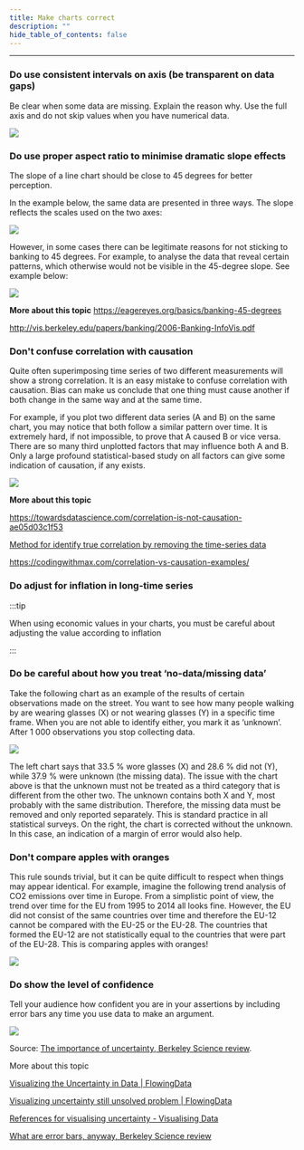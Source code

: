 ```yaml
---
title: Make charts correct
description: ""
hide_table_of_contents: false
---
```


---

### Do use consistent intervals on axis (be transparent on data gaps)

Be clear when some data are missing. Explain the reason why. Use the full axis and do not skip values when you have numerical data.

<!-- picture -->
![](../webdev/md_components/static/make_charts_cor-do_use_consistent1.png)

### Do use proper aspect ratio to minimise dramatic slope effects

The slope of a line chart should be close to 45 degrees for better perception.

In the example below, the same data are presented in three ways. The slope reflects the scales used on the two axes:

<!-- picture -->
![](../webdev/md_components/static/make_charts_cor-do_use_proper1.png)

However, in some cases there can be legitimate reasons for not sticking to banking to 45 degrees. For example, to analyse the data that reveal certain patterns, which otherwise would not be visible in the 45-degree slope. See example below:

<!-- picture -->
![](../webdev/md_components/static/make_charts_cor-do_use_proper2.png)

**More about this topic**
https://eagereyes.org/basics/banking-45-degrees

http://vis.berkeley.edu/papers/banking/2006-Banking-InfoVis.pdf


### Don't confuse correlation with causation
Quite often superimposing time series of two different measurements will show a strong correlation. It is an easy mistake to confuse correlation with causation. Bias can make us conclude that one thing must cause another if both change in the same way and at the same time.

For example, if you plot two different data series (A and B) on the same chart, you may notice that both follow a similar pattern over time. It is extremely hard, if not impossible, to prove that A caused B or vice versa. There are so many third unplotted factors that may influence both A and B. Only a large profound statistical-based study on all factors can give some indication of causation, if any exists.

<!-- picture  -->
![](../webdev/md_components/static/make_charts_cor-don't_confuse1.png)

**More about this topic**

https://towardsdatascience.com/correlation-is-not-causation-ae05d03c1f53

[Method for identify true correlation by removing the time-series data](http://junkcharts.typepad.com/junk_charts/2013/06/de-noising-data.html)

https://codingwithmax.com/correlation-vs-causation-examples/

<!-- link  -->


### Do adjust for inflation in long-time series

:::tip

When using economic values in your charts, you must be careful about adjusting the value according to inflation

:::

### Do be careful about how you treat ‘no-data/missing data’ 

Take the following chart as an example of the results of certain observations made on the street. You want to see how many people walking by are wearing glasses (X) or not wearing glasses (Y) in a specific time frame. When you are not able to identify either, you mark it as ‘unknown’. After 1 000 observations you stop collecting data.

<!-- picture  -->
![](../webdev/md_components/static/make_charts_cor-do_be_careful1.png)


The left chart says that 33.5 % wore glasses (X) and 28.6 % did not (Y), while 37.9 % were unknown (the missing data). The issue with the chart above is that the unknown must not be treated as a third category that is different from the other two. The unknown contains both X and Y, most probably with the same distribution. Therefore, the missing data must be removed and only reported separately. This is standard practice in all statistical surveys. On the right, the chart is corrected without the unknown. In this case, an indication of a margin of error would also help.

### Don't compare apples with oranges

This rule sounds trivial, but it can be quite difficult to respect when things may appear identical. For example, imagine the following trend analysis of CO2 emissions over time in Europe. From a simplistic point of view, the trend over time for the EU from 1995 to 2014 all looks fine. However, the EU did not consist of the same countries over time and therefore the EU-12 cannot be compared with the EU-25 or the EU-28. The countries that formed the EU-12 are not statistically equal to the countries that were part of the EU-28. This is comparing apples with oranges!

<!-- picture  -->
![](../webdev/md_components/static/make_charts_cor-don't_compare1.png)

### Do show the level of confidence

Tell your audience how confident you are in your assertions by including error bars any time you use data to make an argument.

<!-- picture -->
![](../webdev/md_components/static/make_charts_cor-do_show1.png)

Source: [The importance of uncertainty, Berkeley Science review](http://sciencereview.berkeley.edu/importance-uncertainty/).

More about this topic

[Visualizing the Uncertainty in Data | FlowingData](https://flowingdata.com/2018/01/08/visualizing-the-uncertainty-in-data/)

[Visualizing uncertainty still unsolved problem | FlowingData](https://flowingdata.com/2013/07/10/visualizing-uncertainty-still-unsolved-problem/)

[References for visualising uncertainty - Visualising Data](https://www.visualisingdata.com/2015/02/references-visualising-uncertainty/)

[What are error bars, anyway, Berkeley Science review](https://berkeleysciencereview.com/2014/06/errorbars-anyway/)

